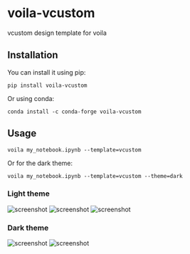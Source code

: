 # voila-vcustom


vcustom design template for voila

## Installation

You can install it using pip:

```
pip install voila-vcustom
```

Or using conda:

```
conda install -c conda-forge voila-vcustom
```

## Usage

```
voila my_notebook.ipynb --template=vcustom
```

Or for the dark theme:

```
voila my_notebook.ipynb --template=vcustom --theme=dark
```

### Light theme

![screenshot](./vcustom_tree.png)
![screenshot](./vcustom_spinner.png)
![screenshot](./vcustom_light.png)

### Dark theme

![screenshot](./vcustom_dark_spinner.png)
![screenshot](./vcustom_dark.png)

